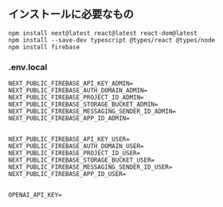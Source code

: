 <h2>インストールに必要なもの</h2>
<code>npm install next@latest react@latest react-dom@latest
npm install --save-dev typescript @types/react @types/node
npm install firebase
</code>

<h3>.env.local</h3>
<code>NEXT_PUBLIC_FIREBASE_API_KEY_ADMIN=
NEXT_PUBLIC_FIREBASE_AUTH_DOMAIN_ADMIN=
NEXT_PUBLIC_FIREBASE_PROJECT_ID_ADMIN=
NEXT_PUBLIC_FIREBASE_STORAGE_BUCKET_ADMIN=
NEXT_PUBLIC_FIREBASE_MESSAGING_SENDER_ID_ADMIN=
NEXT_PUBLIC_FIREBASE_APP_ID_ADMIN=
<br>
NEXT_PUBLIC_FIREBASE_API_KEY_USER=
NEXT_PUBLIC_FIREBASE_AUTH_DOMAIN_USER=
NEXT_PUBLIC_FIREBASE_PROJECT_ID_USER=
NEXT_PUBLIC_FIREBASE_STORAGE_BUCKET_USER=
NEXT_PUBLIC_FIREBASE_MESSAGING_SENDER_ID_USER=
NEXT_PUBLIC_FIREBASE_APP_ID_USER=
<br>
OPENAI_API_KEY=
</code>
